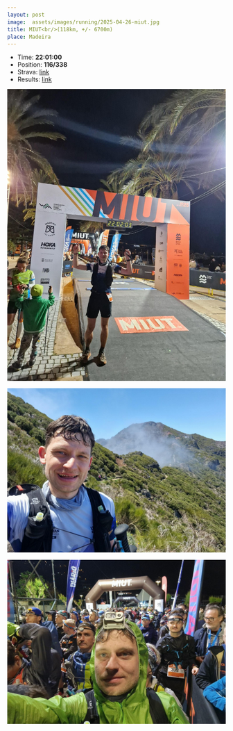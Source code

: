 ```yaml
---
layout: post
image:  assets/images/running/2025-04-26-miut.jpg
title: MIUT<br/>(118km, +/- 6700m)
place: Madeira
---
```


- Time: **22:01:00**
- Position: **116/338**
- Strava: [link](https://www.strava.com/activities/14299199340)
- Results: [link](https://ts.uma.pt/Checkpoints/142/361/MIUT%20115)

![Me](/assets/images/running/2025-04-26-miut-me.jpg)

![Me](/assets/images/running/2025-04-26-miut-me-2.jpg)

![Me](/assets/images/running/2025-04-26-miut-me-3.jpg)
